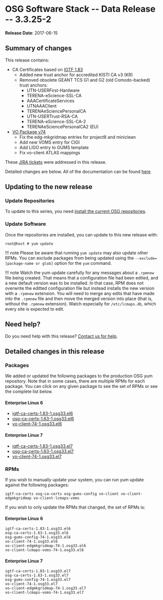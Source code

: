 OSG Software Stack -- Data Release -- 3.3.25-2
==============================================

**Release Date**: 2017-06-15

Summary of changes
------------------

This release contains:

-   CA Certificates based on [IGTF 1.83](http://dist.eugridpma.info/distribution/igtf/current/CHANGES)
    -   Added new trust anchor for accredited KISTI CA v3 (KR)
    -   Removed obsolete GEANT TCS G1 and G2 (old Comodo-backed) trust anchors:
        -   UTN-USERFirst-Hardware
        -   TERENA-eScience-SSL-CA
        -   AAACertificateServices
        -   UTNAAAClient
        -   TERENAeSciencePersonalCA
        -   UTN-USERTrust-RSA-CA
        -   TERENA-eScience-SSL-CA-2
        -   TERENAeSciencePersonalCA2 (EU)
-   [VO Package v74](https://github.com/opensciencegrid/osg-vo-config/releases/tag/release-74)
    -   Fix the edg-mkgridmap entries for project8 and miniclean
    -   Add new VOMS entry for CIGI
    -   Add LIGO entry to GUMS template
    -   Fix vo-client ATLAS mappings

These [JIRA tickets](https://jira.opensciencegrid.org/issues/?jql=project%20%3D%20SOFTWARE%20AND%20fixVersion%20%3D%203.3.25-2%20ORDER%20BY%20priority%20DESC%2C%20key%20DESC) were addressed in this release.

Detailed changes are below. All of the documentation can be found [here](../../)

Updating to the new release
---------------------------

### Update Repositories

To update to this series, you need [install the current OSG repositories](../../common/yum#install-osg-repositories).

### Update Software

Once the repositories are installed, you can update to this new release with:

``` console
root@host # yum update
```

!!! note
    Please be aware that running `yum update` may also update other RPMs. You can exclude packages from being updated using the `--exclude=[package-name or glob]` option for the `yum` command.

!!! note
    Watch the yum update carefully for any messages about a `.rpmnew` file being created. That means that a configuration file had been edited, and a new default version was to be installed. In that case, RPM does not overwrite the editted configuration file but instead installs the new version with a `.rpmnew` extension. You will need to merge any edits that have made into the `.rpmnew` file and then move the merged version into place (that is, without the `.rpmnew` extension). Watch especially for `/etc/lcmaps.db`, which every site is expected to edit.

Need help?
----------

Do you need help with this release? [Contact us for help](../../common/help).

Detailed changes in this release
--------------------------------

### Packages

We added or updated the following packages to the production OSG yum repository. Note that in some cases, there are multiple RPMs for each package. You can click on any given package to see the set of RPMs or see the complete list below.

#### Enterprise Linux 6

-   [igtf-ca-certs-1.83-1.osg33.el6](https://koji.chtc.wisc.edu/koji/search?match=glob&type=build&terms=igtf-ca-certs-1.83-1.osg33.el6)
-   [osg-ca-certs-1.63-1.osg33.el6](https://koji.chtc.wisc.edu/koji/search?match=glob&type=build&terms=osg-ca-certs-1.63-1.osg33.el6)
-   [vo-client-74-1.osg33.el6](https://koji.chtc.wisc.edu/koji/search?match=glob&type=build&terms=vo-client-74-1.osg33.el6)

#### Enterprise Linux 7

-   [igtf-ca-certs-1.83-1.osg33.el7](https://koji.chtc.wisc.edu/koji/search?match=glob&type=build&terms=igtf-ca-certs-1.83-1.osg33.el7)
-   [osg-ca-certs-1.63-1.osg33.el7](https://koji.chtc.wisc.edu/koji/search?match=glob&type=build&terms=osg-ca-certs-1.63-1.osg33.el7)
-   [vo-client-74-1.osg33.el7](https://koji.chtc.wisc.edu/koji/search?match=glob&type=build&terms=vo-client-74-1.osg33.el7)

### RPMs

If you wish to manually update your system, you can run yum update against the following packages:

    igtf-ca-certs osg-ca-certs osg-gums-config vo-client vo-client-edgmkgridmap vo-client-lcmaps-voms

If you wish to only update the RPMs that changed, the set of RPMs is:

#### Enterprise Linux 6

``` file
igtf-ca-certs-1.83-1.osg33.el6
osg-ca-certs-1.63-1.osg33.el6
osg-gums-config-74-1.osg33.el6
vo-client-74-1.osg33.el6
vo-client-edgmkgridmap-74-1.osg33.el6
vo-client-lcmaps-voms-74-1.osg33.el6
```

#### Enterprise Linux 7

``` file
igtf-ca-certs-1.83-1.osg33.el7
osg-ca-certs-1.63-1.osg33.el7
osg-gums-config-74-1.osg33.el7
vo-client-74-1.osg33.el7
vo-client-edgmkgridmap-74-1.osg33.el7
vo-client-lcmaps-voms-74-1.osg33.el7
```

